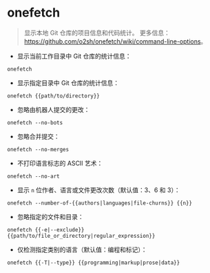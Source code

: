 # onefetch

> 显示本地 Git 仓库的项目信息和代码统计。
> 更多信息：<https://github.com/o2sh/onefetch/wiki/command-line-options>。

- 显示当前工作目录中 Git 仓库的统计信息：

`onefetch`

- 显示指定目录中 Git 仓库的统计信息：

`onefetch {{path/to/directory}}`

- 忽略由机器人提交的更改：

`onefetch --no-bots`

- 忽略合并提交：

`onefetch --no-merges`

- 不打印语言标志的 ASCII 艺术：

`onefetch --no-art`

- 显示 `n` 位作者、语言或文件更改次数（默认值：3、6 和 3）：

`onefetch --number-of-{{authors|languages|file-churns}} {{n}}`

- 忽略指定的文件和目录：

`onefetch {{-e|--exclude}} {{path/to/file_or_directory|regular_expression}}`

- 仅检测指定类别的语言（默认值：编程和标记）：

`onefetch {{-T|--type}} {{programming|markup|prose|data}}`